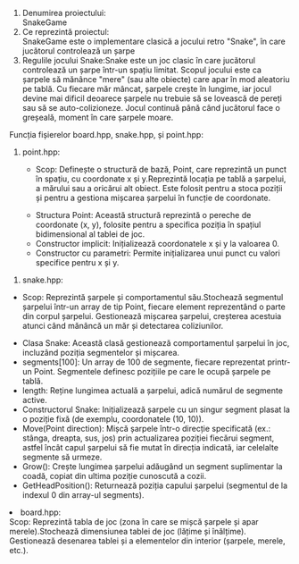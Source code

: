 <body >
<ol>
       
 <li> Denumirea proiectului: </li>
SnakeGame

 <li>Ce reprezintă proiectul: </li>
SnakeGame este o implementare clasică a jocului retro "Snake", în care jucătorul controlează un șarpe 

 <li>Regulile jocului Snake:Snake este un joc clasic în care jucătorul controlează un șarpe într-un spațiu limitat. Scopul jocului este ca șarpele să mănânce "mere" (sau alte obiecte) care apar în mod aleatoriu pe tablă. Cu fiecare măr mâncat, șarpele crește în lungime, iar jocul devine mai dificil deoarece șarpele nu trebuie să se lovească de pereți sau să se auto-colizioneze. Jocul continuă până când jucătorul face o greșeală, moment în care șarpele moare. </li>

 </ol>
Funcția fișierelor board.hpp, snake.hpp, și point.hpp:
<body >
    <ol>
 <li>point.hpp: </li>
           <ul>
<li> Scop: Definește o structură de bază, Point, care reprezintă un punct în spațiu, cu coordonate x și y.Reprezintă locația pe tablă a șarpelui, a mărului sau a oricărui alt obiect.
Este folosit pentru a stoca poziții și pentru a gestiona mișcarea șarpelui în funcție de coordonate.</il>
           </ul>
            <ul>
<li> Structura Point: Această structură reprezintă o pereche de coordonate (x, y), folosite pentru a specifica poziția în spațiul bidimensional al tablei de joc.</il>
<li>Constructor implicit: Inițializează coordonatele x și y la valoarea 0.</il>
<li>Constructor cu parametri: Permite inițializarea unui punct cu valori specifice pentru x și y.</il>
</ul>
           </ol >

          
 <ol><li>snake.hpp: </li></ol>
           <ul>
<li>Scop: Reprezintă șarpele și comportamentul său.Stochează segmentul șarpelui într-un array de tip Point, fiecare element reprezentând o parte din corpul șarpelui.
Gestionează mișcarea șarpelui, creșterea acestuia atunci când mănâncă un măr și detectarea coliziunilor.
</ul>
<ul>
<li>Clasa Snake: Această clasă gestionează comportamentul șarpelui în joc, incluzând poziția segmentelor și mișcarea.</il>
<li>segments[100]: Un array de 100 de segmente, fiecare reprezentat printr-un Point. Segmentele definesc pozițiile pe care le ocupă șarpele pe tablă.</il>
<li>length: Reține lungimea actuală a șarpelui, adică numărul de segmente active.</il>
<li>Constructorul Snake: Inițializează șarpele cu un singur segment plasat la o poziție fixă (de exemplu, coordonatele (10, 10)).</il>
<li>Move(Point direction): Mișcă șarpele într-o direcție specificată (ex.: stânga, dreapta, sus, jos) prin actualizarea poziției fiecărui segment, astfel încât capul șarpelui să fie mutat în direcția indicată, iar celelalte segmente să urmeze.</il>
<li>Grow(): Crește lungimea șarpelui adăugând un segment suplimentar la coadă, copiat din ultima poziție cunoscută a cozii.</il>
<li>GetHeadPosition(): Returnează poziția capului șarpelui (segmentul de la indexul 0 din array-ul segments).</il>
</ul>
</ol>
</body> 
 <li>board.hpp: </li>
Scop: Reprezintă tabla de joc (zona în care se mișcă șarpele și apar merele).Stochează dimensiunea tablei de joc (lățime și înălțime).
Gestionează desenarea tablei și a elementelor din interior (șarpele, merele, etc.).
</ul>
</body>

